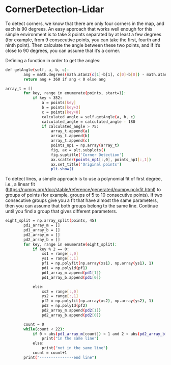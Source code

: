 # CornerDetection-Lidar
To detect corners, we know that there are only four corners in the map, and each is 90 degrees. An easy approach that works well enough for this simple environment is to take 3 points separated by at least a few degrees (for example, from 9 consecutive points, you can take the first, fourth and ninth point). Then calculate the angle between these two points, and if it’s close to 90 degrees, you can assume that it’s a corner.

Defining a function in order to get the angles:

```sh
def getAngle(self, a, b, c):
        ang = math.degrees(math.atan2(c[1]-b[1], c[0]-b[0]) - math.atan2(a[1]-b[1], a[0]-b[0]))
        return ang + 360 if ang < 0 else ang
```

```sh
array_t = []
        for key, range in enumerate(points, start=1):
            if key < 352:
                a = points[key]
                b = points[key+3]
                c = points[key+8]
                calculated_angle = self.getAngle(a, b, c)
                calculated_angle = calculated_angle - 180
                if calculated_angle > 75:
                    array_t.append(a)
                    array_t.append(b)
                    array_t.append(c)
                    points_np1 = np.array(array_t)
                    fig, ax = plt.subplots()
                    fig.suptitle('Corner Detection')
                    ax.scatter(points_np1[:,0], points_np1[:,1])
                    ax.set_title('Original points')
                    plt.show()
```

To detect lines, a simple approach is to use a polynomial fit of first degree, i.e., a linear fit (https://numpy.org/doc/stable/reference/generated/numpy.polyfit.html) to groups of points (for example, groups of 5 to 10 consecutive points). If two consecutive groups give you a fit that have almost the same parameters, then you can assume that both groups belong to the same line. Continue until you find a group that gives different parameters.


```sh
eight_split = np.array_split(points, 45)
        pd1_array_m = []
        pd1_array_b = []
        pd2_array_m = []
        pd2_array_b = []
        for key, range in enumerate(eight_split):
            if key % 2 == 0:
                xs1 = range[:,0]
                ys1 = range[:,1]
                pf1 = np.polyfit(np.array(xs1), np.array(ys1), 1)
                pd1 = np.poly1d(pf1)
                pd1_array_m.append(pd1[1])
                pd1_array_b.append(pd1[0])

            else:
                xs2 = range[:,0]
                ys2 = range[:,1]
                pf2 = np.polyfit(np.array(xs2), np.array(ys2), 1)
                pd2 = np.poly1d(pf2)
                pd2_array_m.append(pd2[1])
                pd2_array_b.append(pd2[0])

        count = 0
        while(count < 22):
            if 0 < abs(pd1_array_m[count]) < 1 and 2 < abs(pd2_array_b[count]) < 3:
                print("in the same line")
            else:
                print("not in the same line")
            count = count+1
        print("---------------end line")
```

